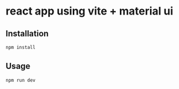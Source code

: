 # react app using vite + material ui

## Installation

```bash
npm install
```

## Usage

```bash
npm run dev
```
